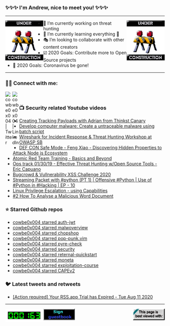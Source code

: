 ### ✨✨✨ I'm Andrew, nice to meet you! ✨✨✨

---
<img align="left" width="120px" src="https://raw.githubusercontent.com/cowbe0x004/cowbe0x004/master/images/image004.gif" />
<img align="right" width="120px" src="https://raw.githubusercontent.com/cowbe0x004/cowbe0x004/master/images/image004.gif" />

- 📖 I’m currently working on threat hunting
- 📘 I’m currently learning everything 🤣
- 🎭 I’m looking to collaborate with other content creators
- ☑️ 2020 Goals: Contribute more to Open Source projects
- 🦠 2020 Goals: Coronavirus be gone!

---

### 🤝🏽 Connect with me:
[<img align="left" alt="cowbe0x004 | Twitter" width="22px" src="https://cdn.jsdelivr.net/npm/simple-icons@v3/icons/twitter.svg" />][twitter]
[<img align="left" alt="cowbe0x004 | LinkedIn" width="22px" src="https://cdn.jsdelivr.net/npm/simple-icons@v3/icons/linkedin.svg" />][linkedin]

<!--
[<img align="left" alt="cowbe0x004.com" width="22px" src="https://raw.githubusercontent.com/iconic/open-iconic/master/svg/globe.svg" />][website]
[<img align="left" alt="cowbe0x004 | YouTube" width="22px" src="https://cdn.jsdelivr.net/npm/simple-icons@v3/icons/youtube.svg" />][youtube]
[<img align="left" alt="cowbe0x004 | Instagram" width="22px" src="https://cdn.jsdelivr.net/npm/simple-icons@v3/icons/instagram.svg" />][instagram]
-->

<br />

### 📺 Security related Youtube videos
<!-- YOUTUBE:START -->
- [Creating Tracking Payloads with Adrian from Thinkst Canary](https://www.youtube.com/watch?v=kY10GE2yRwI)
- [Develop computer malware: Create a untraceable malware using batch script](https://www.youtube.com/watch?v=B__vpJWtmyU)
- [Wireshark for Incident Response & Threat Hunting Workshop at OWASP SB](https://www.youtube.com/watch?v=8jqNjo-LqYw)
- [DEF CON Safe Mode - Feng Xiao - Discovering Hidden Properties to Attack Node js Ecosystem](https://www.youtube.com/watch?v=oGeEoaplMWA)
- [Atomic Red Team Training - Basics and Beyond](https://www.youtube.com/watch?v=d_E-hfKQ5Hw)
- [Ops track 01/30/19 -  Effective Threat Hunting w/Open Source Tools - Eric Capuano](https://www.youtube.com/watch?v=Ain-DzXqRC0)
- [Bugcrowd & Vullnerability XSS Challenge 2020](https://www.youtube.com/watch?v=a_6HW5xlbMQ)
- [Streaming Packet with #python (PT 1) | Offensive #Python | Use of #Python in #Hacking | EP - 10](https://www.youtube.com/watch?v=f8SAdyARqoY)
- [Linux Privilege Escalation - using Capabilities](https://www.youtube.com/watch?v=r4RU3ujuRI8)
- [#2 How To Analyse a Malicious Word Document](https://www.youtube.com/watch?v=eBo3yYn-9y4)
<!-- YOUTUBE:END -->

### ⭐ Starred Github repos
<!-- GITHUB_STAR:START -->
- [cowbe0x004 starred auth-jwt](https://github.com/gitcommitshow/auth-jwt)
- [cowbe0x004 starred malwoverview](https://github.com/alexandreborges/malwoverview)
- [cowbe0x004 starred chopshop](https://github.com/MITRECND/chopshop)
- [cowbe0x004 starred pop-punk.vim](https://github.com/bignimbus/pop-punk.vim)
- [cowbe0x004 starred pyre-check](https://github.com/facebook/pyre-check)
- [cowbe0x004 starred security](https://github.com/windows-internals-guide/security)
- [cowbe0x004 starred reternal-quickstart](https://github.com/d3vzer0/reternal-quickstart)
- [cowbe0x004 starred moneta](https://github.com/forrest-orr/moneta)
- [cowbe0x004 starred exploitation-course](https://github.com/ashemery/exploitation-course)
- [cowbe0x004 starred CAPEv2](https://github.com/kevoreilly/CAPEv2)
<!-- GITHUB_STAR:END -->

### 🐦 Latest tweets and retweets
<!-- TWEETS:START -->
- [[Action required] Your RSS.app Trial has Expired - Tue Aug 11 2020](https://rss.app)
<!-- TWEETS:END -->

---

[<img align="left" width="120px" src="https://raw.githubusercontent.com/cowbe0x004/cowbe0x004/master/images/visitors.gif" />][visitor]
[<img align="left" alt="Sign My Guestbook" width="100px" src="https://raw.githubusercontent.com/cowbe0x004/cowbe0x004/master/images/sign_guest_book.gif" />][guestbook]
[<img align="right" width="100px" src="https://raw.githubusercontent.com/cowbe0x004/cowbe0x004/master/images/netscape.gif" />][netscape]


[website]: https://cowbe0x004.com
[twitter]: https://twitter.com/cowbe0x004
[youtube]: https://youtube.com/
[instagram]: https://instagram.com/
[linkedin]: https://www.linkedin.com/in/anhuang/
[guestbook]: https://github.com/cowbe0x004/cowbe0x004/issues
[netscape]: https://github.com/cowbe0x004/cowbe0x004
[visitor]: https://github.com/cowbe0x004/cowbe0x004

